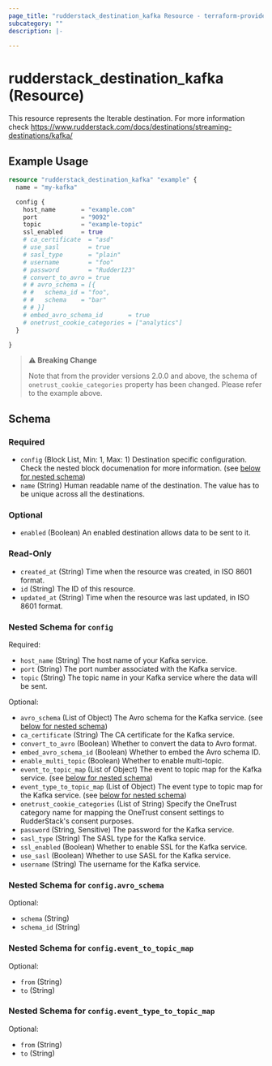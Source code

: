 ```yaml
---
page_title: "rudderstack_destination_kafka Resource - terraform-provider-rudderstack"
subcategory: ""
description: |-
  
---
```


# rudderstack_destination_kafka (Resource)

This resource represents the Iterable destination. For more information check 
https://www.rudderstack.com/docs/destinations/streaming-destinations/kafka/

## Example Usage

```terraform
resource "rudderstack_destination_kafka" "example" {
  name = "my-kafka"

  config {
    host_name       = "example.com"
    port            = "9092"
    topic           = "example-topic"
    ssl_enabled     = true
    # ca_certificate  = "asd"
    # use_sasl        = true
    # sasl_type       = "plain"
    # username        = "foo"
    # password        = "Rudder123"
    # convert_to_avro = true
    # # avro_schema = [{
    # #   schema_id = "foo",
    # #   schema    = "bar"
    # # }]
    # embed_avro_schema_id       = true
    # onetrust_cookie_categories = ["analytics"]
  }

}
```

> **:warning: Breaking Change**
> 
> Note that from the provider versions 2.0.0 and above, the schema of `onetrust_cookie_categories` property has been changed. Please refer to the example above.

<!-- schema generated by tfplugindocs -->
## Schema

### Required

- `config` (Block List, Min: 1, Max: 1) Destination specific configuration. Check the nested block documenation for more information. (see [below for nested schema](#nestedblock--config))
- `name` (String) Human readable name of the destination. The value has to be unique across all the destinations.

### Optional

- `enabled` (Boolean) An enabled destination allows data to be sent to it.

### Read-Only

- `created_at` (String) Time when the resource was created, in ISO 8601 format.
- `id` (String) The ID of this resource.
- `updated_at` (String) Time when the resource was last updated, in ISO 8601 format.

<a id="nestedblock--config"></a>
### Nested Schema for `config`

Required:

- `host_name` (String) The host name of your Kafka service.
- `port` (String) The port number associated with the Kafka service.
- `topic` (String) The topic name in your Kafka service where the data will be sent.

Optional:

- `avro_schema` (List of Object) The Avro schema for the Kafka service. (see [below for nested schema](#nestedatt--config--avro_schema))
- `ca_certificate` (String) The CA certificate for the Kafka service.
- `convert_to_avro` (Boolean) Whether to convert the data to Avro format.
- `embed_avro_schema_id` (Boolean) Whether to embed the Avro schema ID.
- `enable_multi_topic` (Boolean) Whether to enable multi-topic.
- `event_to_topic_map` (List of Object) The event to topic map for the Kafka service. (see [below for nested schema](#nestedatt--config--event_to_topic_map))
- `event_type_to_topic_map` (List of Object) The event type to topic map for the Kafka service. (see [below for nested schema](#nestedatt--config--event_type_to_topic_map))
- `onetrust_cookie_categories` (List of String) Specify the OneTrust category name for mapping the OneTrust consent settings to RudderStack's consent purposes.
- `password` (String, Sensitive) The password for the Kafka service.
- `sasl_type` (String) The SASL type for the Kafka service.
- `ssl_enabled` (Boolean) Whether to enable SSL for the Kafka service.
- `use_sasl` (Boolean) Whether to use SASL for the Kafka service.
- `username` (String) The username for the Kafka service.

<a id="nestedatt--config--avro_schema"></a>
### Nested Schema for `config.avro_schema`

Optional:

- `schema` (String)
- `schema_id` (String)


<a id="nestedatt--config--event_to_topic_map"></a>
### Nested Schema for `config.event_to_topic_map`

Optional:

- `from` (String)
- `to` (String)


<a id="nestedatt--config--event_type_to_topic_map"></a>
### Nested Schema for `config.event_type_to_topic_map`

Optional:

- `from` (String)
- `to` (String)
